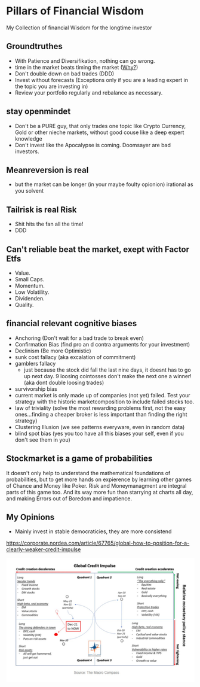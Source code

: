 # Pillars of Financial Wisdom
My Collection  of financial Wisdom for the longtime investor

## Groundtruthes
* With Patience and Diversifikation, nothing can go wrong.
* time in the market beats timing the market ([Why?](https://seekingalpha.com/article/4535147-time-in-the-market-beats-timing-the-market "More Information"))
* Don't double down on bad trades (DDD)
* Invest without forecasts (Exceptions only if you are a leading expert in the topic you are investing in)
* Review your portfolio regularly and rebalance as necessary. 

## stay openmindet
* Don't be a PURE guy, that only trades one topic like Crypto Currency, Gold or other nieche markets, without good couse like a deep expert knowledge
* Don't invest like the Apocalypse is coming. Doomsayer are bad investors.

## Meanreversion is real
* but the market can be longer (in your maybe foulty opionion) irational as you solvent

## Tailrisk is real Risk
* Shit hits the fan all the time!
* DDD

## Can't reliable beat the market, exept with Factor Etfs
* Value.
* Small Caps.
* Momentum.
* Low Volatility.
* Dividenden.
* Quality.

## financial relevant cognitive biases
* Anchoring (Don't wait for a bad trade  to break even)
* Confirmation Bias (find pro an d contra arguments for your investment)
* Declinism (Be more Optimistic)
* sunk cost fallacy (aka excalation of commitment)
* gamblers fallacy
  * just because the stock did fall the last nine days, it doesnt has to go up next day. 9 loosing cointosses don't make the next one a winner! (aka dont double loosing trades)
*  survivorship bias
  * current market is only made up of companies (not yet) failed. Test your strategy with the historic marketcomposition to include failed stocks too.
*  law of triviality (solve the most rewarding problems first, not the easy ones...finding a cheaper broker is less important than finding the right strategy)
*  Clustering Illusion (we see patterns everyware, even in random data)
*  blind spot bias (yes you too have all this biases your self, even if you don't see them in you)

## Stockmarket is a game of probabilities
It doesn't only help to understand the mathematical foundations of probabilities, but to get more hands on expierence by learning other games of Chance and Money like Poker. Risk and Moneymanagment are integral parts of this game too. And its way more fun than starrying at charts all day, and making Errors out of Boredom and impatience.

## My Opinions
* Mainly invest in stable democraticies, they are more consistend

https://corporate.nordea.com/article/67765/global-how-to-position-for-a-clearly-weaker-credit-impulse

![Alt text](FTO2KyqXwAEDXWf[1]?raw=true "Credit Impulse")
